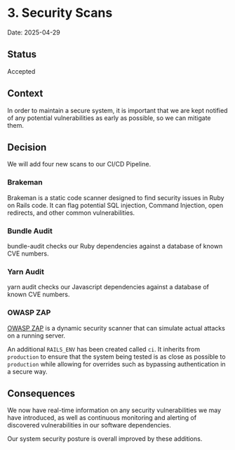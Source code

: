 # 3. Security Scans

Date: 2025-04-29

## Status

Accepted

## Context

In order to maintain a secure system, it is important that we are kept notified of any potential
vulnerabilities as early as possible, so we can mitigate them.

## Decision

We will add four new scans to our CI/CD Pipeline.

### Brakeman

Brakeman is a static code scanner designed to find security issues in Ruby on Rails code. It can flag
potential SQL injection, Command Injection, open redirects, and other common vulnerabilities.

### Bundle Audit

bundle-audit checks our Ruby dependencies against a database of known CVE numbers.

### Yarn Audit

yarn audit checks our Javascript dependencies against a database of known CVE numbers.

### OWASP ZAP

[OWASP ZAP](https://www.zaproxy.org/) is a dynamic security scanner that can simulate actual attacks on a running server.

An additional `RAILS_ENV` has been created called `ci`. It inherits from `production` to ensure
that the system being tested is as close as possible to `production` while allowing for overrides such
as bypassing authentication in a secure way.

## Consequences

We now have real-time information on any security vulnerabilities we may have introduced, as well as continuous
monitoring and alerting of discovered vulnerabilities in our software dependencies.

Our system security posture is overall improved by these additions.
